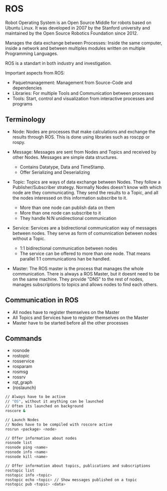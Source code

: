 # ROS
Robot Operating System is an Open Source Middle for robots based on Ubuntu Linux. It was developed in 2007 by the Stanford university and maintained by the Open Source Robotics Foundation since 2012.

Manages the data exchange between Processes: Inside the same computer, inside a network and between multiples modules written on multiple Programming Languages.

ROS is a standart in both industry and investigation.

Important aspects from ROS:
* Paquetmanagement: Management from Source-Code and dependencies
* Libraries: For multiple Tools and Communication between processes
* Tools: Start, control and visualization from interactive processes and programs

## Terminology
* Node: Nodes are processes that make calculations and exchange the results through ROS. This is done using libraries such as roscpp or rospy.

* Message: Messages are sent from Nodes and Topics and received by other Nodes. Messages are simple data structures.
    - Contains Datatype, Data and TimeStamp.
    - Offer Serializing and Deserializing

* Topic: Topics are ways of data exchange between Nodes. They follow a Publisher/Subscriber strategy. Normally Nodes doesn't know with which node are they communicating. They send the results to a Topic, and all the nodes interessed on this information subscribe to it.
    - More than one node can publish data on them
    - More than one node can subscribe to it
    - They handle N:N unidirectional communication

* Service: Services are a bidirectional communication way of messages between nodes. They serve as form of comunnication between nodes without a Topic.
    - 1:1 bidirectional communication between nodes
    - The service can be offered to more than one node. That means parallel 1:1 communications han be handled.

* Master: The ROS master is the process that manages the whole communication. There is always a ROS Master, but it doesnt need to be on the same machine. They provide "DNS" to the rest of nodes, manages subscriptions to topics and allows nodes to find each others.

## Communication in ROS
* All nodes have to register themselves on the Master
* All Topics and Services have to register themselves on the Master
* Master have to be started before all the other processes

## Commands
* rosnode
* rostopic
* rosservice
* rosparam
* rosmsg
* rossrv
* rqt_graph
* (roslaunch)

```bash
// Always have to be active
// "OS", without it anything can be launched
// Often its launched on background
roscore &
```

```sh
// Launch Nodes
// Nodes have to be compiled with roscore active
rosrun <package> <node>
```

```sh
// Offer information about nodes
rosnode list
rosnode ping <name>
rosnode info <name>
rosnode kill <name>
```

```sh
// Offer information about topics, publications and subscriptions
rostopic list
rostopic info <topic>
rostopic echo <topic> // Show messages published on a topic
rostopic pub <topic> <data>
```
